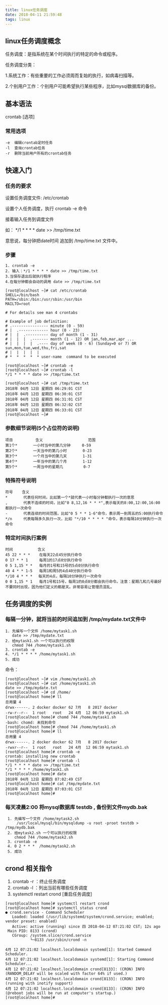 ```yaml
---
title: linux任务调度
date: 2018-04-11 21:59:48
tags: linux
---
```

## linux任务调度概念
任务调度：是指系统在某个时间执行的特定的命令或程序。

任务调度分类：

1.系统工作：有些重要的工作必须周而复始的执行，如病毒扫描等。

2.个别用户工作：个别用户可能希望执行某些程序，比如mysql数据库的备份。
<!-- more -->

## 基本语法
crontab [选项]

### 常用选项
```
-e  编辑crontab定时任务
-l  查询crontab任务
-r  删除当前用户所有的crontab任务
```

## 快速入门
### 任务的要求
设置任务调度文件: /etc/crontab

设置个人任务调度，执行 crontab -e 命令

接着输入任务到调度文件

如： */1 * * * * date >> /tmp/time.txt

意思说，每分钟把date时间 追加到 /tmp/time.txt 文件中。

### 步骤
    1. crontab -e
    2. 输入：*/1 * * * * date >> /tmp/time.txt
    3.当保存退出后就执行程序
    4.在每分钟都会自动的调用 date >> /tmp/time.txt
```
[root@localhost ~]# cat /etc/crontab
SHELL=/bin/bash
PATH=/sbin:/bin:/usr/sbin:/usr/bin
MAILTO=root

# For details see man 4 crontabs

# Example of job definition:
# .---------------- minute (0 - 59)
# |  .------------- hour (0 - 23)
# |  |  .---------- day of month (1 - 31)
# |  |  |  .------- month (1 - 12) OR jan,feb,mar,apr ...
# |  |  |  |  .---- day of week (0 - 6) (Sunday=0 or 7) OR sun,mon,tue,wed,thu,fri,sat
# |  |  |  |  |
# *  *  *  *  * user-name  command to be executed

[root@localhost ~]# crontab -e
[root@localhost ~]# crontab -l
*/1 * * * * date >> /tmp/time.txt

[root@localhost ~]# cat /tmp/time.txt
2018年 04月 12日 星期四 06:29:01 CST
2018年 04月 12日 星期四 06:30:01 CST
2018年 04月 12日 星期四 06:31:01 CST
2018年 04月 12日 星期四 06:32:02 CST
2018年 04月 12日 星期四 06:33:01 CST
[root@localhost ~]#
```

### 参数细节说明(5个占位符的说明)
```
项目          含义                    范围
第1个*       一小时当中的第几分钟     0-59
第2个*       一天当中的第几小时       0-23
第3个*       一个月当中的第几天       1-31
第4个*       一年当中的第几个月       1-12
第5个*       一周当中的星期几         0-7
```

### 特殊符号说明
```
符号    含义
*       代表任何时间，比如第一个*就代表一小时每分钟都执行一次的意思
,       代表不连续的时间，比如"0 8,12,16 * * *",表示每天的8:00,12:00,16:00 都执行一次命令
-       代表连续的时间范围，比如"0 5 * * 1-6"命令，表示周一到周五的5:00执行命令
*/n     代表每隔多久执行一次，比如 "*/10 * * * * "命令，表示每隔10分钟执行一次命令
```

### 特定时间执行案例
```
时间           含义
45 22 * * *    在每天22点45分执行命令
0 17 * * 1     每周1的17点0分执行命令
0 5 1,15 * *   每月的1号和15号的5点0分执行命令
40 4 * * 1-5   每周1和周5的4点40分执行命令
*/10 4 * * *　 每天的4点，每隔10分钟执行一次命令
0 0 1,15 * 1   每月1号和15号，每周1的0点0分都会执行命令。注意：星期几和几号最好不要同时出现，因为他们定义的都是天。非常容易让管理员混乱。
```

## 任务调度的实例
### 每隔一分钟，就将当前的时间追加到 /tmp/mydate.txt文件中
    1. 先编写一个文件 /home/mytask1.sh
       date >> /tmp/mydate.txt
    2. 给mytask1.sh 一个可以执行的权限
       chmod 744 /home/mytask1.sh
    3. crontab -e
    4. */1 * * * * /home/mytask1.sh
    5. 成功 

命令：

```
[root@localhost ~]# vim /home/mytask1.sh
[root@localhost ~]# cat /home/mytask1.sh 
date >> /tmp/mydate.txt
[root@localhost ~]# cd /home/
[root@localhost home]# ll
总用量 4
drwx------. 2 docker docker 62 7月   8 2017 docker
-rw-r--r--  1 root   root   24 4月  12 06:59 mytask1.sh
[root@localhost home]# chomd 744 /home/mytask1.sh 
-bash: chomd: 未找到命令
[root@localhost home]# chmod 744 /home/mytask1.sh 
[root@localhost home]# ll
总用量 4
drwx------. 2 docker docker 62 7月   8 2017 docker
-rwxr--r--  1 root   root   24 4月  12 06:59 mytask1.sh
[root@localhost home]# crontab -e
crontab: installing new crontab
[root@localhost home]# crontab -l
*/1 * * * * date >> /tmp/time.txt
*/1 * * * * /home/mytask1.sh
[root@localhost home]# date
2018年 04月 12日 星期四 07:02:49 CST
[root@localhost home]# cat /tmp/mydate.txt 
2018年 04月 12日 星期四 07:03:01 CST
[root@localhost home]#
```

### 每天凌晨2:00 将mysql数据库 testdb , 备份到文件mydb.bak
     1. 先编写一个文件 /home/mytask2.sh 
         /usr/local/mysql/bin/mysqldump -u root -proot testdb > /tmp/mydb.bak
     2. 给mytask2.sh 一个可以执行的权限
        chmod 744 /home/mytask2.sh
     3. crontab -e
     4. 0 2 * * *  /home/mytask2.sh
     5. 成功
 
## crond 相关指令
 1. crontab -r ：终止任务调度
 2. crontab -l ：列出当前有哪些任务调度
 3. systemctl restart crond [重启任务调度] 

```
[root@localhost home]# systemctl restart crond
[root@localhost home]# systemctl status crond
● crond.service - Command Scheduler
   Loaded: loaded (/usr/lib/systemd/system/crond.service; enabled; vendor preset: enabled)
   Active: active (running) since 四 2018-04-12 07:21:02 CST; 12s ago
 Main PID: 8133 (crond)
   CGroup: /system.slice/crond.service
           └─8133 /usr/sbin/crond -n

4月 12 07:21:02 localhost.localdomain systemd[1]: Started Command Scheduler.
4月 12 07:21:02 localhost.localdomain systemd[1]: Starting Command Scheduler...
4月 12 07:21:02 localhost.localdomain crond[8133]: (CRON) INFO (RANDOM_DELAY will be scaled with factor 64% if used.)
4月 12 07:21:02 localhost.localdomain crond[8133]: (CRON) INFO (running with inotify support)
4月 12 07:21:02 localhost.localdomain crond[8133]: (CRON) INFO (@reboot jobs will be run at computer's startup.)
[root@localhost home]#
```
